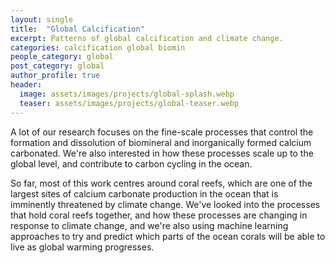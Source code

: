 ```yaml
---
layout: single
title:  "Global Calcification"
excerpt: Patterns of global calcification and climate change.
categories: calcification global biomin
people_category: global
post_category: global
author_profile: true
header:
  image: assets/images/projects/global-splash.webp
  teaser: assets/images/projects/global-teaser.webp
---
```


A lot of our research focuses on the fine-scale processes that control the formation and dissolution of biomineral and inorganically formed calcium carbonated. We're also interested in how these processes scale up to the global level, and contribute to carbon cycling in the ocean.

So far, most of this work centres around coral reefs, which are one of the largest sites of calcium carbonate production in the ocean that is imminently threatened by climate change. We've looked into the processes that hold coral reefs together, and how these processes are changing in response to climate change, and we're also using machine learning approaches to try and predict which parts of the ocean corals will be able to live as global warming progresses.
